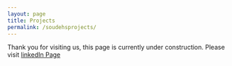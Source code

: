 ```yaml
---
layout: page
title: Projects
permalink: /soudehsprojects/
---
```


Thank you for visiting us, this page is currently under construction.
Please visit <a href="https://ca.linkedin.com/in/soudehmousavi"> linkedIn Page </a>
